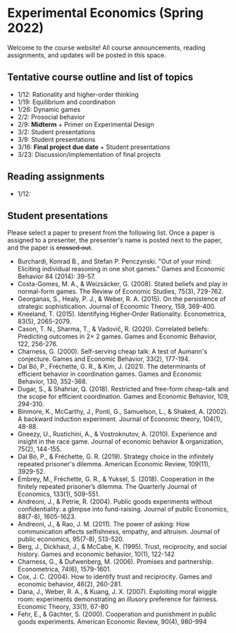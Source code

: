 # Experimental Economics (Spring 2022)
 
Welcome to the course website! All course announcements, reading assignments, and updates will be posted in this space. 

## Tentative course outline and list of topics 

* 1/12: Rationality and higher-order thinking 
* 1/19: Equilibrium and coordination
* 1/26: Dynamic games
* 2/2: Prosocial behavior 
* 2/9: **Midterm**  + Primer on Experimental Design  
* 3/2: Student presentations
* 3/9: Student presentations
* 3/16: **Final project due date** + Student presentations
* 3/23: Discussion/implementation of final projects 

## Reading assignments 

* 1/12: 

## Student presentations 

Please select a paper to present from the following list. Once a paper is assigned to a presenter, the presenter's name is posted next to the paper, and the paper is ~~crossed out~~. 

* Burchardi, Konrad B., and Stefan P. Penczynski. "Out of your mind: Eliciting individual reasoning in one shot games." Games and Economic Behavior 84 (2014): 39-57.
* Costa-Gomes, M. A., & Weizsäcker, G. (2008). Stated beliefs and play in normal-form games. The Review of Economic Studies, 75(3), 729-762.
* Georganas, S., Healy, P. J., & Weber, R. A. (2015). On the persistence of strategic sophistication. Journal of Economic Theory, 159, 369-400.
* Kneeland, T. (2015). Identifying Higher‐Order Rationality. Econometrica, 83(5), 2065-2079.
* Cason, T. N., Sharma, T., & Vadovič, R. (2020). Correlated beliefs: Predicting outcomes in 2× 2 games. Games and Economic Behavior, 122, 256-276.
* Charness, G. (2000). Self-serving cheap talk: A test of Aumann's conjecture. Games and Economic Behavior, 33(2), 177-194.
* Dal Bó, P., Fréchette, G. R., & Kim, J. (2021). The determinants of efficient behavior in coordination games. Games and Economic Behavior, 130, 352-368.
* Dugar, S., & Shahriar, Q. (2018). Restricted and free-form cheap-talk and the scope for efficient coordination. Games and Economic Behavior, 109, 294-310.
* Binmore, K., McCarthy, J., Ponti, G., Samuelson, L., & Shaked, A. (2002). A backward induction experiment. Journal of Economic theory, 104(1), 48-88.
* Gneezy, U., Rustichini, A., & Vostroknutov, A. (2010). Experience and insight in the race game. Journal of economic behavior & organization, 75(2), 144-155.
* Dal Bó, P., & Fréchette, G. R. (2019). Strategy choice in the infinitely repeated prisoner's dilemma. American Economic Review, 109(11), 3929-52.
* Embrey, M., Fréchette, G. R., & Yuksel, S. (2018). Cooperation in the finitely repeated prisoner’s dilemma. The Quarterly Journal of Economics, 133(1), 509-551.
* Andreoni, J., & Petrie, R. (2004). Public goods experiments without confidentiality: a glimpse into fund-raising. Journal of public Economics, 88(7-8), 1605-1623.
* Andreoni, J., & Rao, J. M. (2011). The power of asking: How communication affects selfishness, empathy, and altruism. Journal of public economics, 95(7-8), 513-520.
* Berg, J., Dickhaut, J., & McCabe, K. (1995). Trust, reciprocity, and social history. Games and economic behavior, 10(1), 122-142
* Charness, G., & Dufwenberg, M. (2006). Promises and partnership. Econometrica, 74(6), 1579-1601.
* Cox, J. C. (2004). How to identify trust and reciprocity. Games and economic behavior, 46(2), 260-281.
* Dana, J., Weber, R. A., & Kuang, J. X. (2007). Exploiting moral wiggle room: experiments demonstrating an illusory preference for fairness. Economic Theory, 33(1), 67-80
* Fehr, E., & Gächter, S. (2000). Cooperation and punishment in public goods experiments. American Economic Review, 90(4), 980-994
